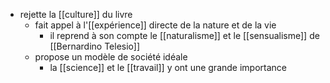 - rejette la [[culture]] du livre
    - fait appel à l'[[expérience]] directe de la nature et de la vie
      - il reprend à son compte le [[naturalisme]] et le [[sensualisme]] de [[Bernardino Telesio]]
    - propose un modèle de société idéale
      - la [[science]] et le [[travail]] y ont une grande importance
